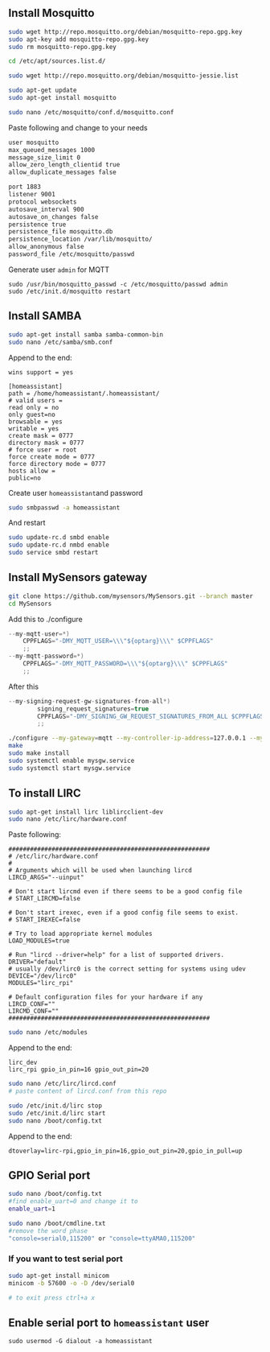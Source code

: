 ## Install Mosquitto
```sh
sudo wget http://repo.mosquitto.org/debian/mosquitto-repo.gpg.key
sudo apt-key add mosquitto-repo.gpg.key
sudo rm mosquitto-repo.gpg.key

cd /etc/apt/sources.list.d/

sudo wget http://repo.mosquitto.org/debian/mosquitto-jessie.list

sudo apt-get update
sudo apt-get install mosquitto

sudo nano /etc/mosquitto/conf.d/mosquitto.conf
```
Paste following and change to your needs
```sh
user mosquitto
max_queued_messages 1000
message_size_limit 0
allow_zero_length_clientid true
allow_duplicate_messages false

port 1883
listener 9001
protocol websockets
autosave_interval 900
autosave_on_changes false
persistence true
persistence_file mosquitto.db
persistence_location /var/lib/mosquitto/
allow_anonymous false
password_file /etc/mosquitto/passwd
```

Generate user `admin` for MQTT
```
sudo /usr/bin/mosquitto_passwd -c /etc/mosquitto/passwd admin
sudo /etc/init.d/mosquitto restart
```

## Install SAMBA
```sh
sudo apt-get install samba samba-common-bin
sudo nano /etc/samba/smb.conf
```
Append to the end:
```
wins support = yes

[homeassistant]
path = /home/homeassistant/.homeassistant/
# valid users =
read only = no
only guest=no
browsable = yes
writable = yes
create mask = 0777
directory mask = 0777
# force user = root
force create mode = 0777
force directory mode = 0777
hosts allow =
public=no
```
Create user `homeassistant`and password 
```sh
sudo smbpasswd -a homeassistant
```
And restart
```sh
sudo update-rc.d smbd enable
sudo update-rc.d nmbd enable
sudo service smbd restart
```

## Install MySensors gateway
```sh
git clone https://github.com/mysensors/MySensors.git --branch master
cd MySensors
```
Add this to ./configure
```cpp
--my-mqtt-user=*)
    CPPFLAGS="-DMY_MQTT_USER=\\\"${optarg}\\\" $CPPFLAGS"
    ;;
--my-mqtt-password=*)
    CPPFLAGS="-DMY_MQTT_PASSWORD=\\\"${optarg}\\\" $CPPFLAGS"
    ;;
```
After this
```cpp
--my-signing-request-gw-signatures-from-all*)
        signing_request_signatures=true
        CPPFLAGS="-DMY_SIGNING_GW_REQUEST_SIGNATURES_FROM_ALL $CPPFLAGS"
        ;;
```
```sh
./configure --my-gateway=mqtt --my-controller-ip-address=127.0.0.1 --my-port=1883 --my-mqtt-publish-topic-prefix=mysensors-out --my-mqtt-subscribe-topic-prefix=mysensors-in --my-mqtt-client-id=mygateway --my-mqtt-user=admin --my-mqtt-password=admin --my-transport=nrf24 --my-rf24-irq-pin=15
make
sudo make install
sudo systemctl enable mysgw.service
sudo systemctl start mysgw.service
```


## To install LIRC
```sh
sudo apt-get install lirc liblircclient-dev
sudo nano /etc/lirc/hardware.conf
```
Paste following:

```
########################################################
# /etc/lirc/hardware.conf
#
# Arguments which will be used when launching lircd
LIRCD_ARGS="--uinput"

# Don't start lircmd even if there seems to be a good config file
# START_LIRCMD=false

# Don't start irexec, even if a good config file seems to exist.
# START_IREXEC=false

# Try to load appropriate kernel modules
LOAD_MODULES=true

# Run "lircd --driver=help" for a list of supported drivers.
DRIVER="default"
# usually /dev/lirc0 is the correct setting for systems using udev
DEVICE="/dev/lirc0"
MODULES="lirc_rpi"

# Default configuration files for your hardware if any
LIRCD_CONF=""
LIRCMD_CONF=""
########################################################
```

```sh
sudo nano /etc/modules
```
Append to the end:
```
lirc_dev
lirc_rpi gpio_in_pin=16 gpio_out_pin=20
```

```sh
sudo nano /etc/lirc/lircd.conf
# paste content of lircd.conf from this repo
```

```sh
sudo /etc/init.d/lirc stop
sudo /etc/init.d/lirc start
sudo nano /boot/config.txt
```
Append to the end:
```
dtoverlay=lirc-rpi,gpio_in_pin=16,gpio_out_pin=20,gpio_in_pull=up
```

## GPIO Serial port
```sh
sudo nano /boot/config.txt
#find enable_uart=0 and change it to 
enable_uart=1
```
```sh
sudo nano /boot/cmdline.txt
#remove the word phase
"console=serial0,115200" or "console=ttyAMA0,115200"
```

### If you want to test serial port
```sh
sudo apt-get install minicom
minicom -b 57600 -o -D /dev/serial0

# to exit press ctrl+a x
```
## Enable serial port to `homeassistant` user
```
sudo usermod -G dialout -a homeassistant
```